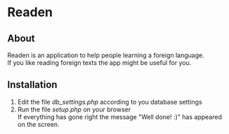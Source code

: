 # Readen

## About
Readen is an application to help people learning a foreign language.  
If you like reading foreign texts the app might be useful for you.

## Installation
1. Edit the file _db_settings.php_ according to you database settings
2. Run the file _setup.php_ on your browser  
   If everything has gone right the message "Well done! :)" has appeared on the screen.
